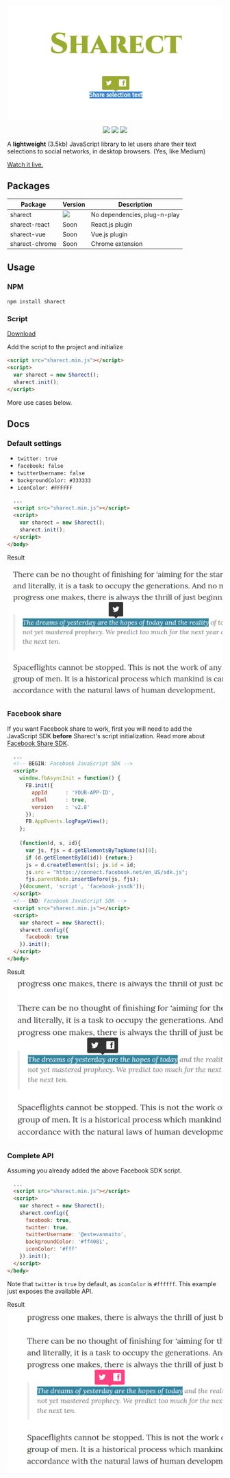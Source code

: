 <p align="center">
  <a href="https://estevanmaito.github.io/sharect"><img alt="Sharect" src="./docs/share.png"></a>
</p>

<p align="center">
  <a href="https://www.npmjs.com/package/sharect"><img src="https://img.shields.io/npm/v/sharect.svg?style=flat-square"></a>
  <a href="https://github.com/estevanmaito/sharect"><img src="https://img.shields.io/github/downloads/sharect/sharect/total.svg?style=flat-square"></a>
  <a href="https://github.com/estevanmaito/sharect"><img src="https://img.shields.io/npm/l/sharect.svg?style=flat-square"></a>
</p>

A **lightweight** (3.5kb) JavaScript library to let users share their text selections to social networks, in desktop browsers. (Yes, like Medium)

[Watch it live.](https://estevanmaito.github.io/sharect)

## Packages

| Package | Version | Description |
|---------|---------|-------------|
|sharect|<a href="https://www.npmjs.com/package/sharect"><img src="https://img.shields.io/npm/v/sharect.svg?style=flat-square"></a>|No dependencies, plug-n-play|
|sharect-react|Soon|React.js plugin|
|sharect-vue|Soon|Vue.js plugin|
|sharect-chrome|Soon|Chrome extension|

## Usage

### NPM

```
npm install sharect
```

### Script

[Download]()

Add the script to the project and initialize

```html
<script src="sharect.min.js"></script>
<script>
  var sharect = new Sharect();
  sharect.init();
</script>
```

More use cases below.

## Docs

### Default settings

- ```twitter: true```
- ```facebook: false```
- ```twitterUsername: false```
- ```backgroundColor: #333333```
- ```iconColor: #FFFFFF```

```html
  ...
  <script src="sharect.min.js"></script>
  <script>
    var sharect = new Sharect();
    sharect.init();
  </script>
</body>
```

Result

![Default](./docs/default.png)

### Facebook share

If you want Facebook share to work, first you will need to add the JavaScript SDK **before** Sharect's script initialization. Read more about [Facebook Share SDK](https://developers.facebook.com/docs/javascript/quickstart#loading).

```html
  ...
  <!-- BEGIN: Facebook JavaScript SDK -->
  <script>
    window.fbAsyncInit = function() {
      FB.init({
        appId      : 'YOUR-APP-ID',
        xfbml      : true,
        version    : 'v2.8'
      });
      FB.AppEvents.logPageView();
    };

    (function(d, s, id){
      var js, fjs = d.getElementsByTagName(s)[0];
      if (d.getElementById(id)) {return;}
      js = d.createElement(s); js.id = id;
      js.src = "https://connect.facebook.net/en_US/sdk.js";
      fjs.parentNode.insertBefore(js, fjs);
    }(document, 'script', 'facebook-jssdk'));
  </script>
  <!-- END: Facebook JavaScript SDK -->
  <script src="sharect.min.js"></script>
  <script>
    var sharect = new Sharect();
    sharect.config({
      facebook: true
    }).init();
  </script>
</body>
```

Result

![Facebook](./docs/facebook.png)

### Complete API

Assuming you already added the above Facebook SDK script.

```html
  ...
  <script src="sharect.min.js"></script>
  <script>
    var sharect = new Sharect();
    sharect.config({
      facebook: true,
      twitter: true,
      twitterUsername: '@estevanmaito',
      backgroundColor: '#ff4081',
      iconColor: '#fff'
    }).init();
  </script>
</body>
```

Note that ```twitter``` is ```true``` by default, as ```iconColor``` is ```#ffffff```. This example just exposes the available API.

Result

![Complete](./docs/custom.png)